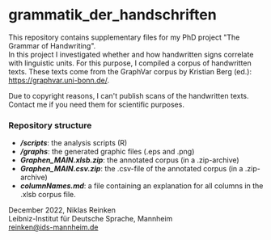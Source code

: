# grammatik_der_handschriften

This repository contains supplementary files for my PhD project "The Grammar of Handwriting".  
In this project I investigated whether and how handwritten signs correlate with linguistic units. For this purpose, I compiled a corpus of handwritten texts. These texts come from the GraphVar corpus by Kristian Berg (ed.): https://graphvar.uni-bonn.de/.

Due to copyright reasons, I can't publish scans of the handwritten texts. Contact me if you need them for scientific purposes.


### Repository structure  
- ***/scripts***: the analysis scripts (R)
- ***/graphs***: the generated graphic files (.eps and .png)
- ***Graphen_MAIN.xlsb.zip***: the annotated corpus (in a .zip-archive) 
- ***Graphen_MAIN.csv.zip***: the .csv-file of the annotated corpus (in a .zip-archive)
- ***columnNames.md***: a file containing an explanation for all columns in the .xlsb corpus file.




December 2022, Niklas Reinken  
Leibniz-Institut für Deutsche Sprache, Mannheim  
reinken@ids-mannheim.de
